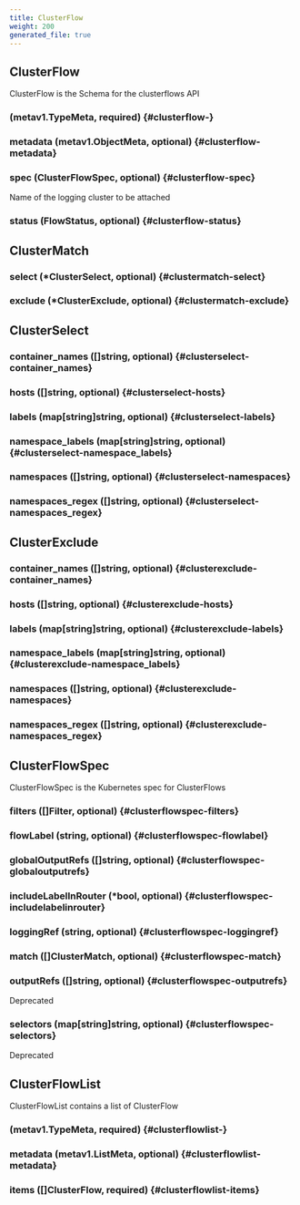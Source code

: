 ```yaml
---
title: ClusterFlow
weight: 200
generated_file: true
---
```


## ClusterFlow

ClusterFlow is the Schema for the clusterflows API

###  (metav1.TypeMeta, required) {#clusterflow-}


### metadata (metav1.ObjectMeta, optional) {#clusterflow-metadata}


### spec (ClusterFlowSpec, optional) {#clusterflow-spec}

Name of the logging cluster to be attached 


### status (FlowStatus, optional) {#clusterflow-status}



## ClusterMatch

### select (*ClusterSelect, optional) {#clustermatch-select}


### exclude (*ClusterExclude, optional) {#clustermatch-exclude}



## ClusterSelect

### container_names ([]string, optional) {#clusterselect-container_names}


### hosts ([]string, optional) {#clusterselect-hosts}


### labels (map[string]string, optional) {#clusterselect-labels}


### namespace_labels (map[string]string, optional) {#clusterselect-namespace_labels}


### namespaces ([]string, optional) {#clusterselect-namespaces}


### namespaces_regex ([]string, optional) {#clusterselect-namespaces_regex}



## ClusterExclude

### container_names ([]string, optional) {#clusterexclude-container_names}


### hosts ([]string, optional) {#clusterexclude-hosts}


### labels (map[string]string, optional) {#clusterexclude-labels}


### namespace_labels (map[string]string, optional) {#clusterexclude-namespace_labels}


### namespaces ([]string, optional) {#clusterexclude-namespaces}


### namespaces_regex ([]string, optional) {#clusterexclude-namespaces_regex}



## ClusterFlowSpec

ClusterFlowSpec is the Kubernetes spec for ClusterFlows

### filters ([]Filter, optional) {#clusterflowspec-filters}


### flowLabel (string, optional) {#clusterflowspec-flowlabel}


### globalOutputRefs ([]string, optional) {#clusterflowspec-globaloutputrefs}


### includeLabelInRouter (*bool, optional) {#clusterflowspec-includelabelinrouter}


### loggingRef (string, optional) {#clusterflowspec-loggingref}


### match ([]ClusterMatch, optional) {#clusterflowspec-match}


### outputRefs ([]string, optional) {#clusterflowspec-outputrefs}

Deprecated 


### selectors (map[string]string, optional) {#clusterflowspec-selectors}

Deprecated 



## ClusterFlowList

ClusterFlowList contains a list of ClusterFlow

###  (metav1.TypeMeta, required) {#clusterflowlist-}


### metadata (metav1.ListMeta, optional) {#clusterflowlist-metadata}


### items ([]ClusterFlow, required) {#clusterflowlist-items}




